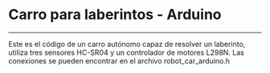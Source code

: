 # Carro para laberintos - Arduino
___                    
Este es el código de un carro autónomo capaz de resolver un laberinto, utiliza tres sensores HC-SR04 y un controlador de motores L298N.
Las conexiones se pueden encontrar en el archivo robot_car_arduino.h